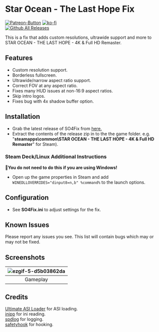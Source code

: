 ﻿# Star Ocean - The Last Hope Fix
[![Patreon-Button](https://github.com/Lyall/SO4Fix/assets/695941/13b472d0-d1eb-4522-b57b-d9669b41e379)](https://www.patreon.com/Wintermance) [![ko-fi](https://ko-fi.com/img/githubbutton_sm.svg)](https://ko-fi.com/W7W01UAI9)<br />
[![Github All Releases](https://img.shields.io/github/downloads/Lyall/SO4Fix/total.svg)](https://github.com/Lyall/SO4Fix/releases)

This is a fix that adds custom resolutions, ultrawide support and more to STAR OCEAN - THE LAST HOPE - 4K & Full HD Remaster.

## Features
- Custom resolution support.
- Borderless fullscreen.
- Ultrawide/narrow aspect ratio support.
- Correct FOV at any aspect ratio.
- Fixes many HUD issues at non-16:9 aspect ratios.
- Skip intro logos.
- Fixes bug with 4x shadow buffer option.

## Installation
- Grab the latest release of SO4Fix from [here.](https://github.com/Lyall/SO4Fix/releases)
- Extract the contents of the release zip in to the the game folder. e.g. "**steamapps\common\STAR OCEAN - THE LAST HOPE - 4K & Full HD Remaster**" for Steam).

### Steam Deck/Linux Additional Instructions
🚩**You do not need to do this if you are using Windows!**
- Open up the game properties in Steam and add `WINEDLLOVERRIDES="dinput8=n,b" %command%` to the launch options.

## Configuration
- See **SO4Fix.ini** to adjust settings for the fix.

## Known Issues
Please report any issues you see.
This list will contain bugs which may or may not be fixed.

## Screenshots

| ![ezgif-5-d5b03862da](https://github.com/Lyall/SO4Fix/assets/695941/92d7ed94-cc13-4ebe-9d0a-b48d9ac1748d) |
|:--:|
| Gameplay |

## Credits
[Ultimate ASI Loader](https://github.com/ThirteenAG/Ultimate-ASI-Loader) for ASI loading. <br />
[inipp](https://github.com/mcmtroffaes/inipp) for ini reading. <br />
[spdlog](https://github.com/gabime/spdlog) for logging. <br />
[safetyhook](https://github.com/cursey/safetyhook) for hooking.
